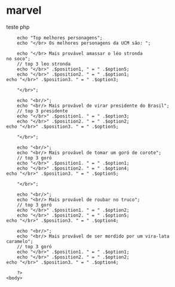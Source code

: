# marvel
teste php
<html>
    <head>
	<title> Mais prováveis, personagens da UCM</title>
	<meta charset = "utf-8"
    </head>
<body>
	    <?php
		// Declaração de variaveis
		      $position1 = 'primeiro'; $position2 = 
          'segundo'; $position3 = 'terceiro'; 
          $option1= 'Homem Aranha'; $option2 = 
          'Homem de Ferro'; $option3 = 
          'Capitão America'; $option4 = 'Thor'; 
          $option5 = 'Viuva Negra';
		// Opções de posições e heróis
		
		echo "Top melhores personagens";
		echo "</br> Os melhores personagens da UCM são: ";

		echo "</br> Mais provável amassar o léo stronda 
    no soco";
		// top 3 leo stronda
		echo "</br>" .$position1, " = " .$option5;
		echo "</br>" .$position2. " = " .$option1;
    echo "</br>" .$position3. " = " .$option3;
		
		"</br>";
		
		echo "<br/>";
		echo "<br/> Mais provável de virar presidente do Brasil";
		// top 3 presidente
		echo "</br>" .$position1. " = " .$option3;
		echo "</br>" .$position2. " = " .$option2;
    echo "</br>" .$position3. " = " .$option5;
		
		"</br>";
		
		echo "<br/>";
		echo "<br/> Mais provável de tomar um goró de corote";
		// top 3 goró
		echo "</br>" .$position1. " = " .$option1;
		echo "</br>" .$position2. " = " .$option4;
    echo "</br>" .$position3. " = " .$option5;
		
		"</br>";
		
		echo "<br/>";
		echo "<br/> Mais provável de roubar no truco";
		// top 3 goró
		echo "</br>" .$position1. " = " .$option2;
		echo "</br>" .$position2. " = " .$option5;
    echo "</br>" .$position3. " = " .$option4;
		
		echo "<br/>"; 
		echo "<br/> Mais provável de ser mordido por um vira-lata caramelo";
		// top 3 goró
		echo "</br>" .$position1. " = " .$option1;
		echo "</br>" .$position2. " = " .$option2;
    echo "</br>" .$position3. " = " .$option4;
		
		?>
	<body>
<html>
